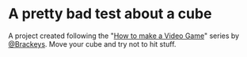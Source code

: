# A pretty bad test about a cube
A project created following the "[How to make a Video Game](https://www.youtube.com/watch?v=j48LtUkZRjU&list=PLPV2KyIb3jR53Jce9hP7G5xC4O9AgnOuL)" series by [@Brackeys](https://github.com/Brackeys).
Move your cube and try not to hit stuff.
